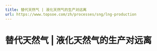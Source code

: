 ```yaml
---
title: 替代天然气 | 液化天然气的生产对远离
url: https://www.topsoe.com/zh/processes/sng/lng-production
---
```


# 替代天然气 | 液化天然气的生产对远离